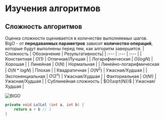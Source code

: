 # Изучения алгоритмов

## Сложность алгоритмов
Оценка сложности оценивается в количестве выполняемых шагов.\
BigO - от **передаваемых параметров** зависит **количество операций**, которые будут выполнены перед тем, как алгоритм завершится.
| Сложность               | Обозначение     | Результативность|
| :---                    |      :---       |       :---      |
| Константная             | $O({1})$        | Отличная/Лучшая |
| Логарифмическая         | $O({logN})$     | Хорошая         |
| Линейная                | $O({N})$        | Нормальная      |
| Линейно-логарифмическая | $O({N * logN})$ | Плохая          |
| Квадратичная            | $O({N^2})$      | Ужасная/Худшая  |
| Экспоненциальная        | $O({2^n})$      | Ужасная/Худшая  |
| Факториальная           | $O({N!})$       | Ужасная/Худшая  |
| Сублинейная сложность   | $O(\sqrt{N})$   | Ужасная/Худшая  |

![BIGO](https://github.com/Vijorich/sorting-algorithms/assets/88296320/ac497979-c7ad-4283-9103-3d4cacc819d0)

```csharp
private void LulLel (int a, int b) {
    return a + b // 1
}
```
